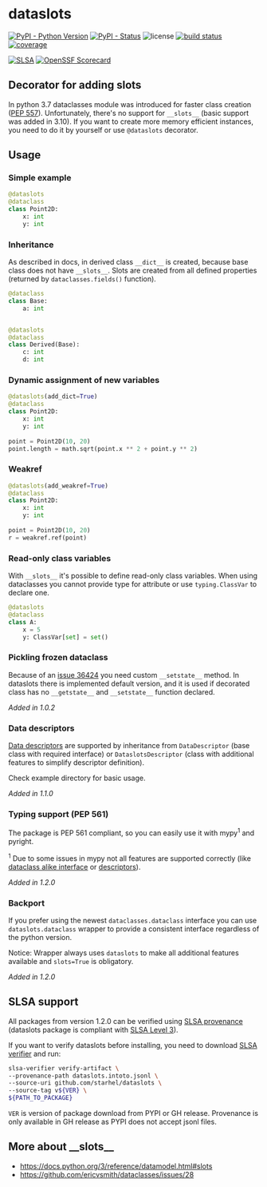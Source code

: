 # dataslots
[![PyPI - Python Version](https://img.shields.io/pypi/pyversions/dataslots.svg)](https://pypi.org/project/dataslots/)
[![PyPI - Status](https://img.shields.io/pypi/status/dataslots.svg)](https://pypi.org/project/dataslots/)
![license](https://img.shields.io/github/license/starhel/dataslots.svg)
[![build status](https://github.com/starhel/dataslots/actions/workflows/tests.yml/badge.svg)](https://github.com/starhel/dataslots/actions)
[![coverage](https://img.shields.io/badge/coverage-100%25-success)](https://github.com/starhel/dataslots/actions)

[![SLSA](https://slsa.dev/images/gh-badge-level3.svg)](https://slsa.dev)
[![OpenSSF Scorecard](https://api.securityscorecards.dev/projects/github.com/starhel/dataslots/badge)](https://api.securityscorecards.dev/projects/github.com/starhel/dataslots)

## Decorator for adding __slots__
In python 3.7 dataclasses module was introduced for faster class creation ([PEP 557](https://www.python.org/dev/peps/pep-0557/)).
Unfortunately, there's no support for `__slots__` (basic support was added in 3.10). If you want to create more memory 
efficient instances, you need to do it by yourself or use `@dataslots` decorator.

## Usage
### Simple example
```python
@dataslots
@dataclass
class Point2D:
    x: int
    y: int
```
###  Inheritance
As described in docs, in derived class `__dict__` is created, because base class does not have `__slots__`. 
Slots are created from all defined properties (returned by `dataclasses.fields()` function).
```python
@dataclass
class Base:
    a: int


@dataslots
@dataclass
class Derived(Base):
    c: int
    d: int
```

### Dynamic assignment of new variables
```python
@dataslots(add_dict=True)
@dataclass
class Point2D:
    x: int
    y: int
    
point = Point2D(10, 20)
point.length = math.sqrt(point.x ** 2 + point.y ** 2)
```

### Weakref
```python
@dataslots(add_weakref=True)
@dataclass
class Point2D:
    x: int
    y: int
    
point = Point2D(10, 20)
r = weakref.ref(point)
```

### Read-only class variables
With `__slots__` it's possible to define read-only class variables. When using dataclasses you cannot provide type 
for attribute or use `typing.ClassVar` to declare one. 
```python
@dataslots
@dataclass
class A:
    x = 5
    y: ClassVar[set] = set()
```

### Pickling frozen dataclass
Because of an [issue 36424](https://bugs.python.org/issue36424) you need custom `__setstate__` method. In dataslots 
there is implemented default version, and it is used if decorated class has no `__getstate__` and `__setstate__` 
function declared.

_Added in 1.0.2_

### Data descriptors
[Data descriptors](https://docs.python.org/3.7/howto/descriptor.html#descriptor-protocol) are supported by 
inheritance from `DataDescriptor` (base class with required interface) or `DataslotsDescriptor` (class with 
additional features to simplify descriptor definition). 

Check example directory for basic usage. 

_Added in 1.1.0_

### Typing support (PEP 561)
The package is PEP 561 compliant, so you can easily use it with mypy<sup>1</sup> and pyright.

<sup>1</sup> Due to some issues in mypy not all features are supported correctly (like [dataclass alike 
interface](https://github.com/python/mypy/issues/14293) or [descriptors](https://github.com/python/mypy/issues/13856)). 

_Added in 1.2.0_

### Backport
If you prefer using the newest `dataclasses.dataclass` interface you can use `dataslots.dataclass` wrapper 
to provide a consistent interface regardless of the python version.

Notice: Wrapper always uses `dataslots` to make all additional features available and `slots=True` is obligatory. 

_Added in 1.2.0_

## SLSA support
All packages from version 1.2.0 can be verified using [SLSA provenance](https://slsa.dev/provenance/v0.2) 
(dataslots package is compliant with [SLSA Level 3](https://slsa.dev/spec/v0.1/levels)).

If you want to verify dataslots before installing, you need to download 
[SLSA verifier](https://github.com/slsa-framework/slsa-verifier) and run:
```bash
slsa-verifier verify-artifact \
--provenance-path dataslots.intoto.jsonl \
--source-uri github.com/starhel/dataslots \
--source-tag v${VER} \
${PATH_TO_PACKAGE}
```

`VER` is version of package download from PYPI or GH release. Provenance is only available in GH release as PYPI
does not accept jsonl files. 

## More about \_\_slots__
* https://docs.python.org/3/reference/datamodel.html#slots
* https://github.com/ericvsmith/dataclasses/issues/28

[dataclasses_issue]: https://github.com/ericvsmith/dataclasses/issues/28